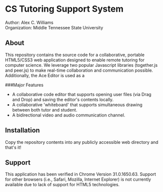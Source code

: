 CS Tutoring Support System 
========================================
Author:         Alex C. Williams <br />
Organization:   Middle Tennessee State University

About
----------------------------------------
This repository contains the source code for a collaborative, portable HTML5/CSS3 web application designed to enable remote tutoring for computer science. We leverage two popular Javascript libraries (together.js and peer.js) to make real-time collaboration and communication possible. Additionally, the Ace Editor is used as a 

###Major Features
+ A collaborative code editor that supports opening user files (via Drag and Drop) and saving the editor's contents locally.
+ A collaborative 'whiteboard' that supports simultaneous drawing between both tutor and student.
+ A bidirectional video and audio communication channel.

Installation
----------------------------------------
Copy the repository contents into any publicly accessible web directory and that's it!


Support
----------------------------------------
This application has been verified in Chrome Version 31.0.1650.63. Support for other browsers (i.e., Safari, Mozilla, Internet Explorer) is not currently available due to lack of support for HTML5 technologies.
